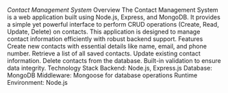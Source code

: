 *Contact Management System*
Overview
The Contact Management System is a web application built using Node.js, Express, and MongoDB. It provides a simple yet powerful interface to perform CRUD operations (Create, Read, Update, Delete) on contacts. 
This application is designed to manage contact information efficiently with robust backend support.
Features
Create new contacts with essential details like name, email, and phone number.
Retrieve a list of all saved contacts.
Update existing contact information.
Delete contacts from the database.
Built-in validation to ensure data integrity.
Technology Stack
Backend: Node.js, Express.js
Database: MongoDB
Middleware: Mongoose for database operations
Runtime Environment: Node.js
